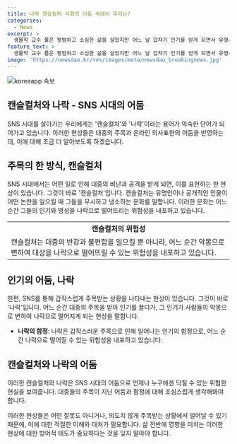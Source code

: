 ```yaml
---
title: 나락 캔슬컬처 사회의 어둠 속에서 우리는?
categories:
  - News
excerpt: >
  생물학 교수 폴은 평범하고 소심한 삶을 살았지만 어느 날 갑자기 인기를 얻게 되면서 유명세를 누린다. 그러나 대중들의 향상이 쉽게 악몽으로 변해 나락으로 떨어지는 현상은 SNS 시대에 두드러진다. 이는 캔슬컬처와 관련이 있으며, 대중의 주목이 한순간에 모든 것을 바꿀 수 있음을 보여준다. 이러한 현상은 유튜브 채널과 사회적 물의로까지 이어지며, 과도한 처벌은 오히려 제재가 필요한 경우에도 불필요한 나락을 말할 수 있다. 결국, 그야 물론 인기와 명예는 쉽게 얻을 수 있지만, 그것이 어느 순간 나락으로 이어질 수 있는 위험성을 염두에 두어야 한다. SNS 시대의 두 양날의 검으로서, 캔슬컬처와 나락은 현대사회의 어두운면을 비추고 있다.
feature_text: >
  생물학 교수 폴은 평범하고 소심한 삶을 살았지만 어느 날 갑자기 인기를 얻게 되면서 유명세를 누린다. 그러나 대중들의 향상이 쉽게 악몽으로 변해 나락으로 떨어지는 현상은 SNS 시대에 두드러진다. 이는 캔슬컬처와 관련이 있으며, 대중의 주목이 한순간에 모든 것을 바꿀 수 있음을 보여준다. 이러한 현상은 유튜브 채널과 사회적 물의로까지 이어지며, 과도한 처벌은 오히려 제재가 필요한 경우에도 불필요한 나락을 말할 수 있다. 결국, 그야 물론 인기와 명예는 쉽게 얻을 수 있지만, 그것이 어느 순간 나락으로 이어질 수 있는 위험성을 염두에 두어야 한다. SNS 시대의 두 양날의 검으로서, 캔슬컬처와 나락은 현대사회의 어두운면을 비추고 있다.
image: 'https://newsdao.kr/res/images/meta/newsdao_breakingnews.jpg'
---
```


<p><img src="https://newsdao.kr/res/images/meta/newsdao_breakingnews.jpg" alt="koreaapp 속보" /></p>

<h2 data-ke-size="size26">캔슬컬처와 나락 - SNS 시대의 어둠</h2>

<p data-ke-size="size16">SNS 시대를 살아가는 우리에게는 '캔슬컬처'와 '나락'이라는 용어가 익숙한 단어가 되어가고 있습니다. 이러한 현상들은 대중의 주목과 온라인 의사표현의 어둠을 반영하는데, 이에 대해 조금 더 알아보도록 하겠습니다.</p>

<h2 data-ke-size="size24">주목의 한 방식, 캔슬컬처</h2>

<p data-ke-size="size16">SNS 시대에서는 어떤 일로 인해 대중의 비난과 공격을 받게 되면, 이를 표현하는 한 현상이 있습니다. 그것이 바로 '캔슬컬처'입니다. 캔슬컬처는 유명인이나 공개적인 인물이 어떤 논란을 일으킬 때 그들을 무시하고 냉소하는 문화를 말합니다. 이러한 문화는 어느 순간 그들의 인기와 명성을 나락으로 떨어뜨리는 위험성을 내포하고 있습니다.</p>

<table>
  <tr>
    <td style="text-align: center; height: 17px;"><b>캔슬컬처의 위험성</b></td>
  </tr>
  <tr>
    <td>캔슬컬처는 대중의 반감과 불편함을 일으킬 뿐 아니라, 어느 순간 악몽으로 변하여 대상을 나락으로 떨어뜨릴 수 있는 위험성을 내포하고 있습니다.</td>
  </tr>
</table>

<h2 data-ke-size="size24">인기의 어둠, 나락</h2>

<p data-ke-size="size16">한편, SNS를 통해 갑작스럽게 주목받는 상황을 나타내는 현상이 있습니다. 그것이 바로 '나락'입니다. 어느 순간 대중의 주목을 받아 인기를 끌다가, 그 인기가 사람들의 악몽으로 변하여 나락으로 떨어지게 되는 현상을 말합니다.</p>

<ul>
  <li><b>나락의 함정</b>: 나락은 갑작스러운 주목으로 인해 일어나는 인기의 함정으로, 어느 순간 나락으로 떨어질 수 있는 위험성을 내포하고 있습니다.</li>
</ul>

<h2 data-ke-size="size24">캔슬컬처와 나락의 어둠</h2>

<p data-ke-size="size16">이러한 캔슬컬처와 나락은 SNS 시대의 어둠으로 언제나 누구에겐 닥칠 수 있는 위험한 현실을 보여줍니다. 대중들의 주목이 지닌 어둠과 함정에 대해 조심스럽게 생각해봐야 합니다.</p>

<p data-ke-size="size16">이러한 현상들은 어떤 잘못도 아니거나, 의도치 않게 주목받는 상황에서 일어날 수 있기 때문에, 이에 대한 적절한 이해와 대처가 필요합니다. 삶 전반에 영향을 미치는 이러한 현상에 대한 방어적 태도가 중요하다는 것을 잊지 말아야 합니다.</p>

